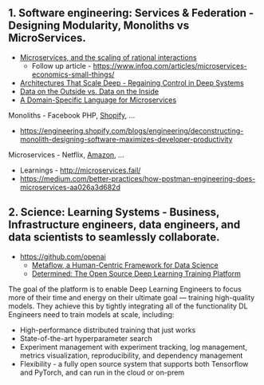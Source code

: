 ## 1. Software engineering: Services & Federation - Designing Modularity, Monoliths vs MicroServices.

  * [Microservices, and the scaling of rational interactions](https://www.infoq.com/presentations/microservices-scalability-human-interaction)
    * Follow up article - https://www.infoq.com/articles/microservices-economics-small-things/
  * [Architectures That Scale Deep - Regaining Control in Deep Systems](https://www.infoq.com/presentations/properties-deep-systems/)
  * [Data on the Outside vs. Data on the Inside](https://queue.acm.org/detail.cfm?id=3415014)
  * [A Domain-Specific Language for Microservices](https://drive.google.com/file/d/1aYupExDuAbUheDX4aycrxZDrc6stTcig/view)

Monoliths - Facebook PHP, [Shopify](https://twitter.com/jmwind/status/1280968028637757443), ...
* https://engineering.shopify.com/blogs/engineering/deconstructing-monolith-designing-software-maximizes-developer-productivity

Microservices - Netflix, [Amazon](https://thenewstack.io/led-amazon-microservices-architecture/), ...
* Learnings - http://microservices.fail/
* https://medium.com/better-practices/how-postman-engineering-does-microservices-aa026a3d682d

## 2. Science: Learning Systems - Business, Infrastructure engineers, data engineers, and data scientists to seamlessly collaborate. 

* https://github.com/openai
  * [Metaflow, a Human-Centric Framework for Data Science](https://netflixtechblog.com/open-sourcing-metaflow-a-human-centric-framework-for-data-science-fa72e04a5d9)
  * [Determined: The Open Source Deep Learning Training Platform](https://determined.ai/developers/)

The goal of the platform is to enable Deep Learning Engineers to focus more of their time and energy on their ultimate goal — training high-quality models. They achieve this by tightly integrating all of the functionality DL Engineers need to train models at scale, including:
- High-performance distributed training that just works
- State-of-the-art hyperparameter search
- Experiment management with experiment tracking, log management, metrics visualization, reproducibility, and dependency management
- Flexibility - a fully open source system that supports both Tensorflow and PyTorch, and can run in the cloud or on-prem




